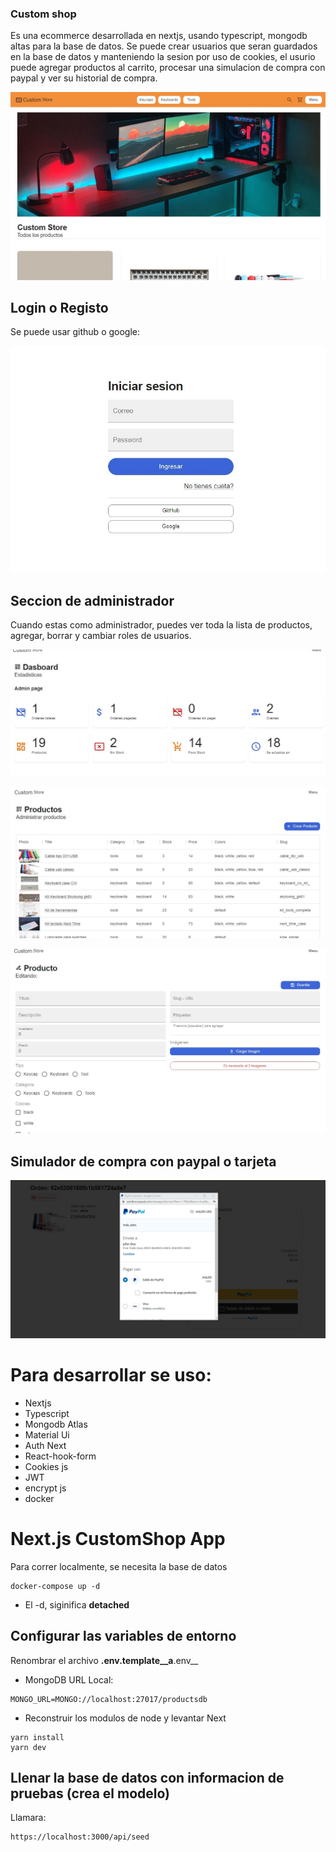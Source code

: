 ### Custom shop

Es una ecommerce desarrollada en nextjs, usando typescript, mongodb altas para la base de datos. Se puede crear usuarios que seran guardados en la base de datos y manteniendo la sesion por uso de cookies, el usurio puede agregar productos al carrito, procesar una simulacion de compra con paypal y ver su historial de compra.

![Main user](public/assets/main.jpg)

## Login o Registo
Se puede usar github o google:

![Login](public/assets/login.jpg)

## Seccion de administrador

Cuando estas como administrador, puedes ver toda la lista de productos, agregar, borrar y cambiar roles de usuarios.

![Dashboard](public/assets/admin.jpg)

![Productos](public/assets/admin2.jpg)

![Agregar nuevos productos](public/assets/admin3.jpg)

## Simulador de compra con paypal o tarjeta

![Paypal](public/assets/paypal.jpg)


# Para desarrollar se uso:

- Nextjs
- Typescript
- Mongodb Atlas
- Material Ui
- Auth Next
- React-hook-form
- Cookies js
- JWT
- encrypt js
- docker



# Next.js CustomShop App
Para correr localmente, se necesita la base de datos

```
docker-compose up -d

```

* El -d, siginifica __detached__


## Configurar las variables de entorno
Renombrar el archivo __.env.template__a__.env__
* MongoDB URL Local:
```
MONGO_URL=MONGO://localhost:27017/productsdb
```

* Reconstruir los modulos de node y levantar Next

```
yarn install
yarn dev

```


## Llenar la base de datos con informacion de pruebas (crea el modelo)

Llamara:
```
https://localhost:3000/api/seed